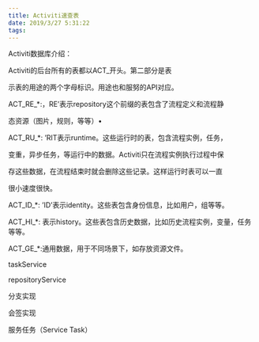 ```yaml
---
title: Activiti速查表
date: 2019/3/27 5:31:22
tags:
---
```



Activiti数据库介绍：

  


Activiti的后台所有的表都以ACT_开头。第二部分是表

示表的用途的两个字母标识。用途也和服努的API对应。

ACT_RE_*:，RE’表示repository这个前缀的表包含了流程定义和流程静

态资源（图片，规则，等等）•

ACT_RU_*: ’RIT表示runtime。这些运行时的表，包含流程实例，任务，

变重，异步任务，等运行中的数据。Activiti只在流程实例执行过程中保

存这些数据，在流程结束时就会删除这些记录。这样运行时表可以一直

很小速度很快。

ACT_ID_*: ’ID’表示identity。这些表包含身份信息，比如用户，组等等。

ACT_HI_*: 表示history。这些表包含历史数据，比如历史流程实例，变量，任务等等。

ACT_GE_*:通用数据，用于不同场景下，如存放资源文件。

  


taskService

repositoryService

  


  


分支实现

  


会签实现

  


服务任务（Service Task）
